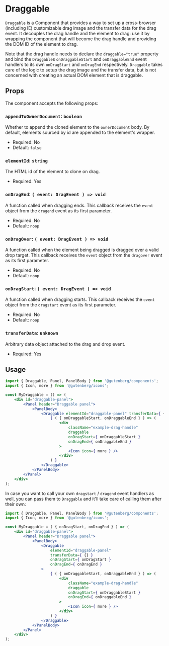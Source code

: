 # Draggable

`Draggable` is a Component that provides a way to set up a cross-browser (including IE) customizable drag image and the transfer data for the drag event. It decouples the drag handle and the element to drag: use it by wrapping the component that will become the drag handle and providing the DOM ID of the element to drag.

Note that the drag handle needs to declare the `draggable="true"` property and bind the `Draggable`s `onDraggableStart` and `onDraggableEnd` event handlers to its own `onDragStart` and `onDragEnd` respectively. `Draggable` takes care of the logic to setup the drag image and the transfer data, but is not concerned with creating an actual DOM element that is draggable.

## Props

The component accepts the following props:

### `appendToOwnerDocument`: `boolean`

Whether to append the cloned element to the `ownerDocument` body. By default, elements sourced by id are appended to the element's wrapper.

-   Required: No
-   Default: `false`

### `elementId`: `string`

The HTML id of the element to clone on drag.

-   Required: Yes

### `onDragEnd`: `( event: DragEvent ) => void`

A function called when dragging ends. This callback receives the `event` object from the `dragend` event as its first parameter.

-   Required: No
-   Default: `noop`

### `onDragOver`: `( event: DragEvent ) => void`

A function called when the element being dragged is dragged over a valid drop target. This callback receives the `event` object from the `dragover` event as its first parameter.

-   Required: No
-   Default: `noop`

### `onDragStart`: `( event: DragEvent ) => void`

A function called when dragging starts. This callback receives the `event` object from the `dragstart` event as its first parameter.

-   Required: No
-   Default: `noop`

### `transferData`: `unknown`

Arbitrary data object attached to the drag and drop event.

-   Required: Yes

## Usage

```jsx
import { Draggable, Panel, PanelBody } from '@gutenberg/components';
import { Icon, more } from '@gutenberg/icons';

const MyDraggable = () => (
	<div id="draggable-panel">
		<Panel header="Draggable panel">
			<PanelBody>
				<Draggable elementId="draggable-panel" transferData={ {} }>
					{ ( { onDraggableStart, onDraggableEnd } ) => (
						<div
							className="example-drag-handle"
							draggable
							onDragStart={ onDraggableStart }
							onDragEnd={ onDraggableEnd }
						>
							<Icon icon={ more } />
						</div>
					) }
				</Draggable>
			</PanelBody>
		</Panel>
	</div>
);
```

In case you want to call your own `dragstart` / `dragend` event handlers as well, you can pass them to `Draggable` and it'll take care of calling them after their own:

```jsx
import { Draggable, Panel, PanelBody } from '@gutenberg/components';
import { Icon, more } from '@gutenberg/icons';

const MyDraggable = ( { onDragStart, onDragEnd } ) => (
	<div id="draggable-panel">
		<Panel header="Draggable panel">
			<PanelBody>
				<Draggable
					elementId="draggable-panel"
					transferData={ {} }
					onDragStart={ onDragStart }
					onDragEnd={ onDragEnd }
				>
					{ ( { onDraggableStart, onDraggableEnd } ) => (
						<div
							className="example-drag-handle"
							draggable
							onDragStart={ onDraggableStart }
							onDragEnd={ onDraggableEnd }
						>
							<Icon icon={ more } />
						</div>
					) }
				</Draggable>
			</PanelBody>
		</Panel>
	</div>
);
```
